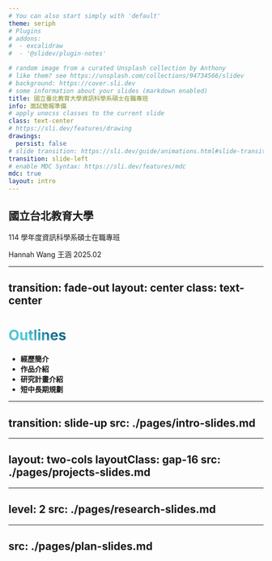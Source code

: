 ```yaml
---
# You can also start simply with 'default'
theme: seriph
# Plugins
# addons:
#  - excalidraw
#  - '@slidev/plugin-notes'

# random image from a curated Unsplash collection by Anthony
# like them? see https://unsplash.com/collections/94734566/slidev
# background: https://cover.sli.dev
# some information about your slides (markdown enabled)
title: 國立臺北教育大學資訊科學系碩士在職專班
info: 面試簡報準備
# apply unocss classes to the current slide
class: text-center
# https://sli.dev/features/drawing
drawings:
  persist: false
# slide transition: https://sli.dev/guide/animations.html#slide-transitions
transition: slide-left
# enable MDC Syntax: https://sli.dev/features/mdc
mdc: true
layout: intro
---
```


## 國立台北教育大學
114 學年度資訊科學系碩士在職專班

Hannah Wang 王涵
2025.02

<!-- <div @click="$slidev.nav.next" class="mt-12 py-1" hover:bg="white op-10">
  Press Space for next page <carbon:arrow-right />
</div> -->

<div class="abs-br m-6 text-xl">
  <a href="https://medium.com/@hanforwork896" target="_blank" class="slidev-icon-btn">
    <carbon:logo-medium />
  </a>
  <a href="https://github.com/hangineer" target="_blank" class="slidev-icon-btn">
    <carbon:logo-github />
  </a>
</div>

<!--
The last comment block of each slide will be treated as slide notes. It will be visible and editable in Presenter Mode along with the slide. [Read more in the docs](https://sli.dev/guide/syntax.html#notes)
-->

---
transition: fade-out
layout: center
class: text-center
---

# Outlines

- **經歷簡介**
- **作品介紹**
- **研究計畫介紹**
- **短中長期規劃**

<!--
You can have `style` tag in markdown to override the style for the current page.
Learn more: https://sli.dev/features/slide-scope-style
-->

<style>
h1 {
  background-color: #2B90B6;
  background-image: linear-gradient(45deg, #4EC5D4 10%, #146b8c 20%);
  background-size: 100%;
  -webkit-background-clip: text;
  -moz-background-clip: text;
  -webkit-text-fill-color: transparent;
  -moz-text-fill-color: transparent;
}
</style>

<!-- 經歷簡介 -->
---
transition: slide-up
src: ./pages/intro-slides.md
---

<!-- 作品介紹 -->
---
layout: two-cols
layoutClass: gap-16
src: ./pages/projects-slides.md
---

<!-- 研究計畫介紹 -->
---
level: 2
src: ./pages/research-slides.md
---

<!-- 短中長期規劃 -->
---
src: ./pages/plan-slides.md
---
